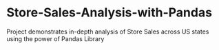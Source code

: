 # Store-Sales-Analysis-with-Pandas
Project demonstrates in-depth analysis of Store Sales across US states using the power of Pandas Library
